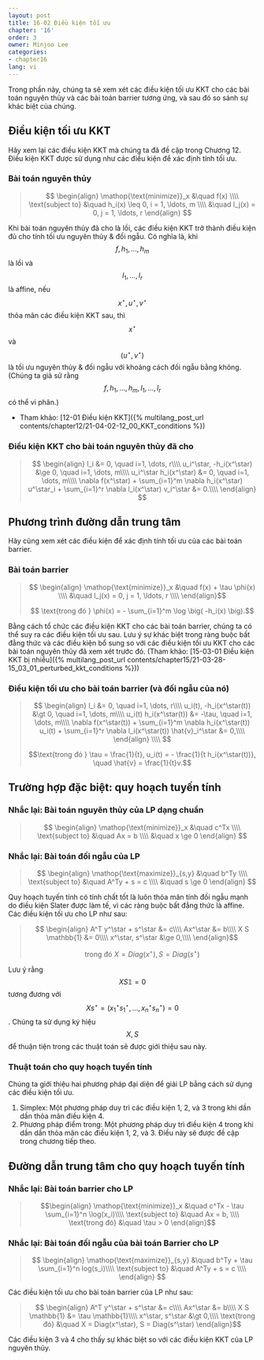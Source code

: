 ```yaml
---
layout: post
title: 16-02 Điều kiện tối ưu
chapter: '16'
order: 3
owner: Minjoo Lee
categories:
- chapter16
lang: vi
---
```

<script type="text/x-mathjax-config">
MathJax.Hub.Config({
    displayAlign: "center"
});
</script>

Trong phần này, chúng ta sẽ xem xét các điều kiện tối ưu KKT cho các bài toán nguyên thủy và các bài toán barrier tương ứng, và sau đó so sánh sự khác biệt của chúng.
<br/>

## Điều kiện tối ưu KKT

Hãy xem lại các điều kiện KKT mà chúng ta đã đề cập trong Chương 12. Điều kiện KKT được sử dụng như các điều kiện để xác định tính tối ưu.

### Bài toán nguyên thủy
>$$
>\begin{align}
>    \mathop{\text{minimize}}_x &\quad f(x) \\\\
>    \text{subject to} &\quad h_i(x) \leq 0, i = 1, \ldots, m \\\\
>    &\quad l_j(x) = 0, j = 1, \ldots, r
>\end{align}
>$$

Khi bài toán nguyên thủy đã cho là lồi, các điều kiện KKT trở thành điều kiện đủ cho tính tối ưu nguyên thủy & đối ngẫu. Có nghĩa là, khi $$f, h_1, \dots, h_m$$ là lồi và $$l_1, \dots, l_r$$ là affine, nếu $$x^\star, u^\star, v^\star$$ thỏa mãn các điều kiện KKT sau, thì $$x^\star$$ và $$(u^\star, v^\star)$$ là tối ưu nguyên thủy & đối ngẫu với khoảng cách đối ngẫu bằng không. (Chúng ta giả sử rằng $$f, h_1, \dots, h_m, l_1, \dots, l_r$$ có thể vi phân.) <br>

* Tham khảo: [12-01 Điều kiện KKT]({% multilang_post_url contents/chapter12/21-04-02-12_00_KKT_conditions %})

### Điều kiện KKT cho bài toán nguyên thủy đã cho
>$$
>\begin{align}
>l_i &= 0, \quad i=1, \dots, r\\\\
>u_i^\star, -h_i(x^\star) &\ge 0, \quad i=1, \dots, m\\\\
>u_i^\star h_i(x^\star) &= 0, \quad i=1, \dots, m\\\\
>\nabla f(x^\star) + \sum_{i=1}^m \nabla h_i(x^\star) u^\star_i + \sum_{i=1}^r \nabla l_i(x^\star) v_i^\star &= 0.\\\\
>\end{align}
>$$

## Phương trình đường dẫn trung tâm

Hãy cũng xem xét các điều kiện để xác định tính tối ưu của các bài toán barrier.

### Bài toán barrier

>$$
\begin{align}
    \mathop{\text{minimize}}_x &\quad f(x) + \tau \phi(x) \\\\
    &\quad l_j(x) = 0, j = 1, \ldots, r  \\\\
\end{align}$$
>
>$$ \text{trong đó } \phi(x) = - \sum_{i=1}^m \log \big( -h_i(x) \big).$$


Bằng cách tổ chức các điều kiện KKT cho các bài toán barrier, chúng ta có thể suy ra các điều kiện tối ưu sau. Lưu ý sự khác biệt trong ràng buộc bất đẳng thức và các điều kiện bổ sung so với các điều kiện tối ưu KKT cho các bài toán nguyên thủy đã xem xét trước đó. (Tham khảo: [15-03-01 Điều kiện KKT bị nhiễu]({% multilang_post_url contents/chapter15/21-03-28-15_03_01_perturbed_kkt_conditions %}))

### Điều kiện tối ưu cho bài toán barrier (và đối ngẫu của nó)

>$$
\begin{align}
l_i &= 0, \quad i=1, \dots, r\\\\
u_i(t), -h_i(x^\star(t)) &\gt 0, \quad i=1, \dots, m\\\\
u_i(t) h_i(x^\star(t)) &= -\tau, \quad i=1, \dots, m\\\\
\nabla f(x^\star(t)) + \sum_{i=1}^m \nabla h_i(x^\star(t)) u_i(t) + \sum_{i=1}^r \nabla l_i(x^\star(t)) \hat{v}_i^\star &= 0,\\\\
\end{align} \\\\
$$
>
>$$\text{trong đó } \tau = \frac{1}{t}, u_i(t) = - \frac{1}{t h_i(x^\star(t))}, \quad \hat{v} = \frac{1}{t}v.$$

## Trường hợp đặc biệt: quy hoạch tuyến tính

### Nhắc lại: Bài toán nguyên thủy của LP dạng chuẩn
>$$
>\begin{align}
>    \mathop{\text{minimize}}_x &\quad c^Tx \\\\
>    \text{subject to} &\quad Ax = b \\\\
>    &\quad x \ge 0
>\end{align}
>$$

### Nhắc lại: Bài toán đối ngẫu của LP
>$$
>\begin{align}
>    \mathop{\text{maximize}}_{s,y} &\quad b^Ty \\\\
>    \text{subject to} &\quad A^Ty +  s = c \\\\
>    &\quad s \ge 0
>\end{align}
>$$

Quy hoạch tuyến tính có tính chất tốt là luôn thỏa mãn tính đối ngẫu mạnh do điều kiện Slater được làm tế, vì các ràng buộc bất đẳng thức là affine. Các điều kiện tối ưu cho LP như sau:

>$$
>\begin{align}
>A^T y^\star + s^\star &= c\\\\
>Ax^\star &= b\\\\
>X S \mathbb{1} &= 0\\\\
>x^\star, s^\star &\ge 0,\\\\
>\end{align}$$
> 
>$$\text{trong đó }X = Diag(x^\star), S = Diag(s^\star)$$

Lưu ý rằng $$X S \mathbb{1} = 0$$ tương đương với $$Xs^\star=(x_1^\star s_1^\star, \dots, x_n^\star s_n^\star)=0$$. Chúng ta sử dụng ký hiệu $$X, S$$ để thuận tiện trong các thuật toán sẽ được giới thiệu sau này.

### Thuật toán cho quy hoạch tuyến tính

Chúng ta giới thiệu hai phương pháp đại diện để giải LP bằng cách sử dụng các điều kiện tối ưu.

1. Simplex: Một phương pháp duy trì các điều kiện 1, 2, và 3 trong khi dần dần thỏa mãn điều kiện 4.
2. Phương pháp điểm trong: Một phương pháp duy trì điều kiện 4 trong khi dần dần thỏa mãn các điều kiện 1, 2, và 3. Điều này sẽ được đề cập trong chương tiếp theo.

## Đường dẫn trung tâm cho quy hoạch tuyến tính

### Nhắc lại: Bài toán barrier cho LP
>$$\begin{align}
    \mathop{\text{minimize}}_x &\quad c^Tx - \tau \sum_{i=1}^n \log(x_i)\\\\
    \text{subject to} &\quad Ax = b, \\\\
    \text{trong đó}  &\quad \tau > 0
\end{align}$$


### Nhắc lại: Bài toán đối ngẫu của bài toán Barrier cho LP
>$$
>\begin{align}
>    \mathop{\text{maximize}}_{s,y} &\quad b^Ty + \tau \sum_{i=1}^n log(s_i)\\\\
>    \text{subject to} &\quad A^Ty +  s = c \\\\
>\end{align}
>$$

Các điều kiện tối ưu cho bài toán barrier của LP như sau:

>$$
\begin{align}
A^T y^\star + s^\star &= c\\\\
Ax^\star &= b\\\\
X S \mathbb{1} &= \tau \mathbb{1}\\\\
x^\star, s^\star &\gt 0,\\\\
\text{trong đó} &\quad X = Diag(x^\star), S = Diag(s^\star)
\end{align}$$

Các điều kiện 3 và 4 cho thấy sự khác biệt so với các điều kiện KKT của LP nguyên thủy.